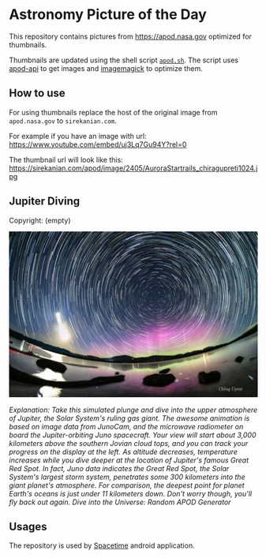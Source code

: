 # Astronomy Picture of the Day

This repository contains pictures from https://apod.nasa.gov optimized for thumbnails.

Thumbnails are updated using the shell script [`apod.sh`](apod.sh). The script
uses [apod-api](https://github.com/nasa/apod-api) to get images and [imagemagick](https://imagemagick.org) to
optimize them.

## How to use

For using thumbnails replace the host of the original image from `apod.nasa.gov` to `sirekanian.com`.

For example if you have an image with url:<br>
https://www.youtube.com/embed/uj3Lq7Gu94Y?rel=0

The thumbnail url will look like this:<br>
https://sirekanian.com/apod/image/2405/AuroraStartrails_chiragupreti1024.jpg

## Jupiter Diving

Copyright: (empty)

[![the picture of the day][1]][2]

_Explanation: Take this simulated plunge and dive into the upper atmosphere of Jupiter, the Solar System's ruling gas giant. The awesome animation is based on image data from JunoCam, and the microwave radiometer on board the Jupiter-orbiting Juno spacecraft. Your view will start about 3,000 kilometers above the southern Jovian cloud tops, and you can track your progress on the display at the left. As altitude decreases, temperature increases while you dive deeper at the location of Jupiter's famous Great Red Spot. In fact, Juno data indicates the Great Red Spot, the Solar System's largest storm system, penetrates some 300 kilometers into the giant planet's atmosphere. For comparison, the deepest point for planet Earth's oceans is just under 11 kilometers down. Don't worry though, you'll fly back out again.   Dive into the Universe: Random APOD Generator_

## Usages

The repository is used by [Spacetime][3] android application.

[1]: image/2405/AuroraStartrails_chiragupreti1024.jpg

[2]: https://www.youtube.com/embed/uj3Lq7Gu94Y?rel=0

[3]: https://github.com/sirekanian/spacetime
